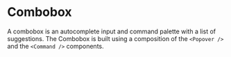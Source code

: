 # Combobox

A combobox is an autocomplete input and command palette with a list of suggestions. The Combobox is built using a composition of the `<Popover />` and the `<Command />` components.
